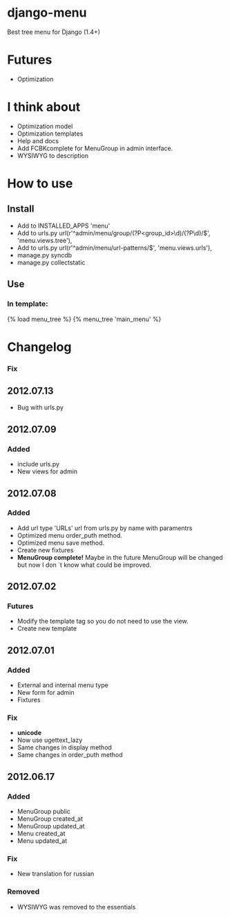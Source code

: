 # django-menu
Best tree menu for Django (1.4+)

# Futures
* Optimization

# I think about
* Optimization model
* Optimization templates
* Help and docs
* Add FCBKcomplete for MenuGroup in admin interface.
* WYSIWYG to description

# How to use
## Install
* Add to INSTALLED_APPS 'menu'
* Add to urls.py  url(r'^admin/menu/group/(?P<group_id>\d)/(?P<id>\d)/$', 'menu.views.tree'),
* Add to urls.py  url(r'^admin/menu/url-patterns/$', 'menu.views.urls'),
* manage.py syncdb
* manage.py collectstatic

## Use
### In template:
{% load menu_tree %}
{% menu_tree 'main_menu' %}

# Changelog
### Fix
## 2012.07.13
* Bug with urls.py

## 2012.07.09
### Added
* include urls.py
* New views for admin

## 2012.07.08
### Added
* Add url type 'URLs' url from urls.py by name with paramentrs
* Optimized menu order_puth method.
* Optimized menu save method.
* Create new fixtures
* __MenuGroup complete!__ Maybe in the future MenuGroup will be changed but now I don `t know what could be improved.

## 2012.07.02
### Futures
* Modify the template tag so you do not need to use the view.
* Create new template


## 2012.07.01
### Added
* External and internal menu type
* New form for admin
* Fixtures

### Fix
* __unicode__
* Now use ugettext_lazy
* Same changes in display method
* Same changes in order_puth method

## 2012.06.17
### Added
* MenuGroup public
* MenuGroup created_at
* MenuGroup updated_at
* Menu created_at
* Menu updated_at

### Fix
* New translation for russian

### Removed
* WYSIWYG was removed to the essentials
